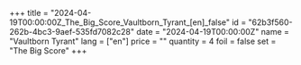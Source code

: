 +++
title = "2024-04-19T00:00:00Z_The_Big_Score_Vaultborn_Tyrant_[en]_false"
id = "62b3f560-262b-4bc3-9aef-535fd7082c28"
date = "2024-04-19T00:00:00Z"
name = "Vaultborn Tyrant"
lang = ["en"]
price = ""
quantity = 4
foil = false
set = "The Big Score"
+++
